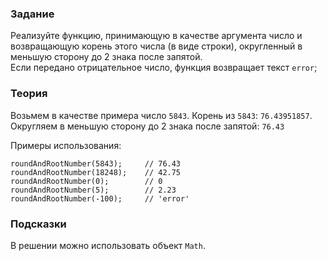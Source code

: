 ### Задание

Реализуйте функцию, принимающую в качестве аргумента число и возвращающую корень этого
числа (в виде строки), округленный в меньшую сторону до 2 знака после запятой. <br>
Если передано отрицательное число, функция возвращает текст `error`;

### Теория

Возьмем в качестве примера число `5843`. Корень из `5843`: `76.43951857`. <br>
Округляем в меньшую сторону до 2 знака после запятой: `76.43`

Примеры использования:

```
roundAndRootNumber(5843);     // 76.43
roundAndRootNumber(18248);    // 42.75
roundAndRootNumber(0);        // 0
roundAndRootNumber(5);        // 2.23
roundAndRootNumber(-100);     // 'error'
```

### Подсказки

В решении можно использовать объект `Math`.